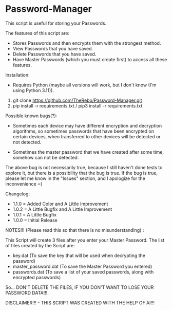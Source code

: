 # Password-Manager

This script is useful for storing your Passwords.


The features of this script are:

- Stores Passwords and then encrypts them with the strongest method.
- View Passwords that you have saved.
- Delete Passwords that you have saved.
- Have Master Passwords (which you must create first) to access all these features.


Installation:

- Requires Python (maybe all versions will work, but I don't know (I'm using Python 3.11)).
1. git clone https://github.com/TheRebo/Password-Manager.git
2. pip install -r requirements.txt / pip3 install -r requirements.txt


Possible known bugs(?):

- Sometimes each device may have different encryption and decryption algorithms, so sometimes passwords that have been encrypted on certain devices, when transferred to other devices will be detected or not detected.

- Sometimes the master password that we have created after some time, somehow can not be detected.

The above bug is not necessarily true, because I still haven't done tests to explore it, but there is a possibility that the bug is true. If the bug is true, please let me know in the "Issues" section, and I apologize for the inconvenience =(


Changelog:

- 1.1.0 = Added Color and A Little Improvement
- 1.0.2 = A Little Bugfix and A Little Improvement
- 1.0.1 = A Little Bugfix
- 1.0.0 = Initial Release


NOTES!!! (Please read this so that there is no misunderstanding) :

This Script will create 3 files after you enter your Master Password.
The list of files created by the Script are:

- key.dat (To save the key that will be used when decrypting the password)
- master_password.dat (To save the Master Password you entered)
- passwords.dat (To save a list of your saved passwords, along with encrypted passwords)

So... DON'T DELETE THE FILES, IF YOU DON'T WANT TO LOSE YOUR PASSWORD DATA!!!.

DISCLAIMER!!! - THIS SCRIPT WAS CREATED WITH THE HELP OF AI!!!
